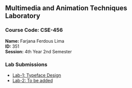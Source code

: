 ## Multimedia and Animation Techniques Laboratory

### **Course Code:** CSE-456

**Name:** Farjana Ferdous Lima <br>
**ID:** 351 <br>
**Session:** 4th Year 2nd Semester <br>
 

### Lab Submissions
- [Lab-1: Typeface Design](/lab1)
- [Lab-2: To be added]()

